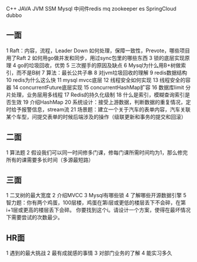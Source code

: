 C++   JAVA  JVM  SSM  Mysql 中间件redis  mq  zookeeper  es  SpringCloud dubbo 
## 一面
1 Raft：内容，流程，Leader Down 如何处理，保障一致性，Prevote，哪些项目用了Raft
2 如何用go做并发和同步，用过sync包里的哪些东西
3 锁的底层实现原理
4 go的垃圾回收，优势
5 三次握手的原因及缺点
6 Mysql为什么用B+树做索引，而不是B树
7 算法：最长公共子串
8 对jvm垃圾回收的理解 
9 redis数据结构
10 redis为什么这么快
11 mysql mvcc底层
12 线程安全如何实现
13 线程安全的容器
14 concurrentFuture底层实现 
15 concurrentHashMap扩容
16 数据库limit 分片处理，业务层用多线程
17 Redis的持久化级制
18 什么是索引，模糊查询索引是否生效
19 介绍HashMap
20 系统设计：接受上游数据，判断数据的重复情况，定时给予报警信息，stream流
21 场景题：建立一个关于汽车的表单内容，汽车关联某个车型，问提交表单的时候后端涉及的操作（级联更新和事务的提交和回滚）
## 二面
1 算法题
2 假设我们可以同一时间修多门课，修每门课所需时间均为1，那么修完所有的课需要多长时间（多源最短路）

## 三面
1 二叉树的最大宽度
2 介绍MVCC
3 Mysql有哪些锁
4 了解哪些开源数据引擎
5 智力题：你有两个鸡蛋，100层楼，鸡蛋在第i层或更低的楼层丢下不会碎，在第i+1层或更高的楼层丢下会碎。
你要找到这个i。请设计一个方案，使得在最坏情况下需要尝试的次数最少。

## HR面
1 遇到的最大挑战 
2 最有成就感的事情
3 对部门业务的了解
4 能实习多久
